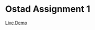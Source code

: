 <h1>Ostad Assignment 1</h1>
<a href="[ostad-assignment-1.netlify.app](https://ostad-assignment-1.netlify.app/)" blank>Live Demo</a>
